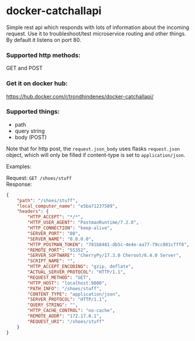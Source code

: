 # docker-catchallapi

Simple rest api which responds with lots of information about the incoming request. Use it to troubleshoot/test microservice routing and other things.
By default it listens on port 80.

### Supported http methods:
GET and POST

### Get it on docker hub:
https://hub.docker.com/r/trondhindenes/docker-catchallapi/

### Supported things:
- path
- query string
- body (POST)

Note that for http post, the `request.json_body` uses flasks `request.json` object, which will only be filled if content-type is set to `application/json`.

Examples:

Request: `GET /shoes/stuff`   
Response:
```json
{
    "path": "/shoes/stuff",
    "local_computer_name": "e5ba71237589",
    "headers": {
        "HTTP_ACCEPT": "*/*",
        "HTTP_USER_AGENT": "PostmanRuntime/7.2.0",
        "HTTP_CONNECTION": "keep-alive",
        "SERVER_PORT": "80",
        "SERVER_NAME": "0.0.0.0",
        "HTTP_POSTMAN_TOKEN": "781b8481-db5c-4e4e-aa77-79cc801cfff0",
        "REMOTE_PORT": "55352",
        "SERVER_SOFTWARE": "CherryPy/17.3.0 Cheroot/6.4.0 Server",
        "SCRIPT_NAME": "",
        "HTTP_ACCEPT_ENCODING": "gzip, deflate",
        "ACTUAL_SERVER_PROTOCOL": "HTTP/1.1",
        "REQUEST_METHOD": "GET",
        "HTTP_HOST": "localhost:9000",
        "PATH_INFO": "/shoes/stuff",
        "CONTENT_TYPE": "application/json",
        "SERVER_PROTOCOL": "HTTP/1.1",
        "QUERY_STRING": "",
        "HTTP_CACHE_CONTROL": "no-cache",
        "REMOTE_ADDR": "172.17.0.1",
        "REQUEST_URI": "/shoes/stuff"
    }
}
```